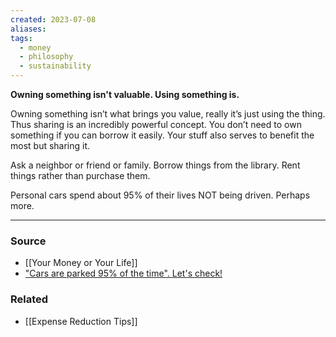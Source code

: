 ```yaml
---
created: 2023-07-08
aliases: 
tags:
  - money
  - philosophy
  - sustainability
---
```

**Owning something isn't valuable. Using something is.**

Owning something isn’t what brings you value, really it’s just using the thing. Thus sharing is an incredibly powerful concept. You don’t need to own something if you can borrow it easily. Your stuff also serves to benefit the most but sharing it.

Ask a neighbor or friend or family. Borrow things from the library. Rent things rather than purchase them. 

Personal cars spend about 95% of their lives NOT being driven. Perhaps more.

---
### Source
- [[Your Money or Your Life]]
- ["Cars are parked 95% of the time". Let's check!](https://www.reinventingparking.org/2013/02/cars-are-parked-95-of-time-lets-check.html)

### Related
- [[Expense Reduction Tips]]